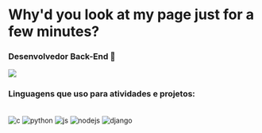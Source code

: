 # Why'd you look at my page just for a few minutes?

### Desenvolvedor Back-End 👾

<picture>
<source 
  srcset="https://github-readme-stats.vercel.app/api?username=jjjor&show_icons=true&theme=tokyonight"
  media="(prefers-color-scheme: dark"
/>
<source
  srcset="https://github-readme-stats.vercel.app/api?username=jjjor&show_icons=true"
  media="(prefers-color-scheme: light), (prefers-color-scheme: no-preference)"
/>
<img src="https://github-readme-stats.vercel.app/api?username=jjjor_icons=true" />
</picture>

### Linguagens que uso para atividades e projetos:

<div style='display: inline_block'><br/>
  <img align='center' alt='c' src='https://img.shields.io/badge/C%2B%2B-00599C?style=for-the-badge&logo=c%2B%2B&logoColor=white'/>
  <img align='center' alt='python' src='https://img.shields.io/badge/Python-14354C?style=for-the-badge&logo=python&logoColor=white'/>
  <img align='center' alt='js' src='https://img.shields.io/badge/JavaScript-323330?style=for-the-badge&logo=javascript&logoColor=F7DF1Ek'/>
  <img align='center' alt='nodejs' src='https://img.shields.io/badge/Node.js-43853D?style=for-the-badge&logo=node.js&logoColor=white'/>
  <img align='center' alt='django' src='https://img.shields.io/badge/Django-092E20?style=for-the-badge&logo=django&logoColor=white'/>
</div>  
